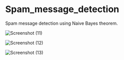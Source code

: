 # Spam_message_detection
Spam message detection using Naive Bayes theorem.

![Screenshot (11)](https://github.com/user-attachments/assets/dd5bb72c-afef-46a5-ab23-4b0d6becb117)

![Screenshot (12)](https://github.com/user-attachments/assets/69957a32-a508-4b53-a367-949344bbdd7d)

![Screenshot (13)](https://github.com/user-attachments/assets/45a8e67a-8309-495c-99eb-4b2e1ad8ca83)
